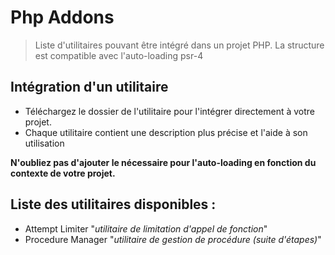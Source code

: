 # Php Addons

> Liste d'utilitaires pouvant être intégré dans un projet PHP. 
> La structure est compatible avec l'auto-loading psr-4

## Intégration d'un utilitaire

- Téléchargez le dossier de l'utilitaire pour l'intégrer directement à votre projet.
- Chaque utilitaire contient une description plus précise et l'aide à son utilisation

**N'oubliez pas d'ajouter le nécessaire pour l'auto-loading en fonction du contexte de votre projet.**

## Liste des utilitaires disponibles :

- Attempt Limiter "*utilitaire de limitation d'appel de fonction*"
- Procedure Manager "*utilitaire de gestion de procédure (suite d'étapes)*"